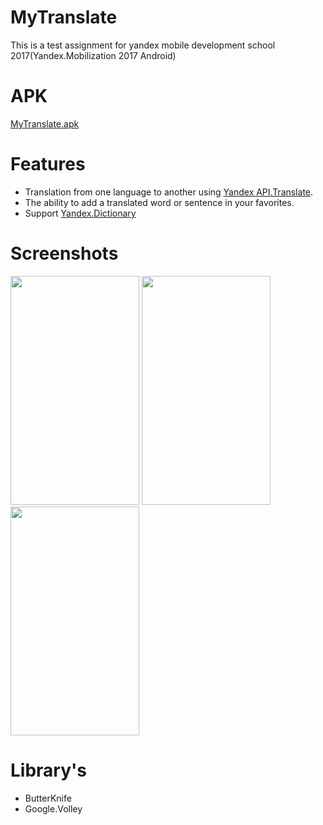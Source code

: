 # MyTranslate
This is a test assignment for yandex mobile development school 2017(Yandex.Mobilization 2017 Android)

# APK
[MyTranslate.apk](https://yadi.sk/d/n_HNW5Zq3L67Qe)

# Features
- Translation from one language to another using [Yandex API.Translate](https://tech.yandex.ru/translate/).
- The ability to add a translated word or sentence in your favorites.
- Support [Yandex.Dictionary](https://tech.yandex.ru/dictionary/)

# Screenshots
<img height="366" width="206" src="https://1.downloader.disk.yandex.ru/preview/e787c96e0fa4ac985dc9f3f1e737d97fbc41a767641830d1cb726fc12a9a5435/inf/W6TXEsFSdaaGgTXTnnqo77hMUBIJCfi5GB53mx_nDD7hQjRoufy3U9CyCSO4GviW0jlOuEwblKtVvUxtQ6P3cg%3D%3D?uid=0&filename=translate.jpg&disposition=inline&hash=&limit=0&content_type=image%2Fjpeg&tknv=v2&size=XXL&crop=0"/> <img height="366" width="206" src="https://3.downloader.disk.yandex.ru/preview/104f4b1708ebefac33ebbbcdeeab09b0f08c7c20d18f52cb1007f1aa6ed492d4/inf/W6TXEsFSdaaGgTXTnnqo7wcVQcrLBX5DP47HhCtRbUfYOORlg6m13xxSURGLc7Aw0YUHMGuJNEeV0k2Ph0QjKw%3D%3D?uid=0&filename=history.jpg&disposition=inline&hash=&limit=0&content_type=image%2Fjpeg&tknv=v2&size=XXL&crop=0"/>
<img height="366" width="206" src="https://2.downloader.disk.yandex.ru/preview/a67f2c874e0dd14b2be752e4f49ff924e480b76eb095a18aa4ea246e8b3e2b48/inf/W6TXEsFSdaaGgTXTnnqo79bF3TsBJ_HBQmRfwEd53XXD0dGG9dbFZ3ZhClzBgItvXVXf7_ULvCvOdp_uESjUzA%3D%3D?uid=0&filename=favorite.jpg&disposition=inline&hash=&limit=0&content_type=image%2Fjpeg&tknv=v2&size=XXL&crop=0"/>

# Library's
- ButterKnife
- Google.Volley

